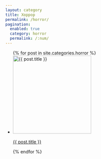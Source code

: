 ```yaml
---
layout: category
title: Хоррор
permalink: /horror/
pagination: 
  enabled: true
  category: horror
  permalink: /:num/
---
```

<ul class="games-list">
    {% for post in site.categories.horror %}
      <li class="game-card">
        <a href="{{ post.url }}">
          <img src="{{ post.image }}" alt="{{ post.title }}" width="245" height="245">
          <p>{{ post.title }}</p>
        </a>
      </li>
    {% endfor %}
</ul>
